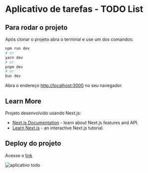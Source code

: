 # Aplicativo de tarefas - TODO List

## Para rodar o projeto

Após clonar o projeto abra o terminal e use um dos comandos:

```bash
npm run dev
# or
yarn dev
# or
pnpm dev
# or
bun dev
```

Abra o endereço [http://localhost:3000](http://localhost:3000) no seu navegador.

## Learn More

Projeto desenvolvido usando Next.js:

- [Next.js Documentation](https://nextjs.org/docs) - learn about Next.js features and API.
- [Learn Next.js](https://nextjs.org/learn) - an interactive Next.js tutorial.

## Deploy do projeto

Acesse o [link](https://edcabralc.github.io/todo-app/)

![aplicativo todo]('https://github.com/edcabralc/todo-app/blob/main/todo.png')
